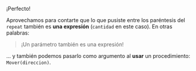 ¡Perfecto!

Aprovechamos para contarte que lo que pusiste entre los paréntesis del `repeat` también es **una expresión** (`cantidad` en este caso). En otras palabras:
> ¡Un parámetro también es una expresión!

... y también podemos pasarlo como argumento al **usar** un procedimiento: `Mover(direccion)`.
